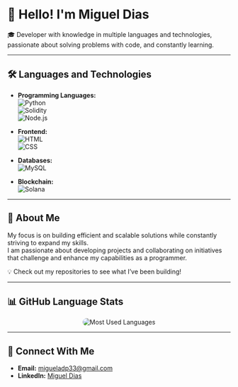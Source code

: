 # 👋 Hello! I'm Miguel Dias  

🎓 Developer with knowledge in multiple languages and technologies, passionate about solving problems with code, and constantly learning.  

---

## 🛠️ **Languages and Technologies**  

- **Programming Languages:**  
  ![Python](https://img.shields.io/badge/-Python-3776AB?style=flat-square&logo=python&logoColor=white)  
  ![Solidity](https://img.shields.io/badge/-Solidity-363636?style=flat-square&logo=solidity&logoColor=white)  
  ![Node.js](https://img.shields.io/badge/-Node.js-339933?style=flat-square&logo=node.js&logoColor=white)  

- **Frontend:**  
  ![HTML](https://img.shields.io/badge/-HTML5-E34F26?style=flat-square&logo=html5&logoColor=white)  
  ![CSS](https://img.shields.io/badge/-CSS3-1572B6?style=flat-square&logo=css3&logoColor=white)  

- **Databases:**  
  ![MySQL](https://img.shields.io/badge/-MySQL-4479A1?style=flat-square&logo=mysql&logoColor=white)  

- **Blockchain:**  
  ![Solana](https://img.shields.io/badge/-Solana-4E44CE?style=flat-square&logo=solana&logoColor=white)  

---

## 📌 **About Me**  

My focus is on building efficient and scalable solutions while constantly striving to expand my skills.  
I am passionate about developing projects and collaborating on initiatives that challenge and enhance my capabilities as a programmer.  

💡 Check out my repositories to see what I’ve been building!

---

## 📊 GitHub Language Stats  

<div align="center">
  <img 
       src="https://github-readme-stats.vercel.app/api/top-langs/?username=NotDiasz&langs_count=20&layout=compact&theme=radical&hide_border=true&card_width=500" 
       alt="Most Used Languages" 
       style="border-radius: 10px;" 
  />
</div>


---

## 👥 **Connect With Me**  

- **Email:** migueladp33@gmail.com  
- **LinkedIn:** [Miguel Dias](https://www.linkedin.com/in/miguel-dias-77405b326?utm_source=share&utm_campaign=share_via&utm_content=profile&utm_medium=ios_app)  

